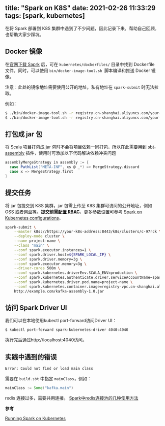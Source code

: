 title: "Spark on K8S"
date: 2021-02-26 11:33:29
tags: [spark, kubernetes]
---

在将 Spark 部署到 K8S 集群中遇到了不少问题，因此记录下来，帮助自己回顾，也帮助大家少踩坑。

<!-- more -->

## Docker 镜像

在[官网下载 Saprk](https://spark.apache.org/downloads.html) 后，可在 ` kubernetes/dockerfiles/ ` 目录中找到 Dockerfile 文件，同时，可以使用 `bin/docker-image-tool.sh `脚本编译和推送 Docker 镜像。

注意：此处的镜像地址需要使用公开的地址，私有地址在 `spark-submit` 时无法拉取。

例如：

```bash
$ ./bin/docker-image-tool.sh -r registry.cn-shanghai.aliyuncs.com/your-repository -t my-tag build
$ ./bin/docker-image-tool.sh -r registry.cn-shanghai.aliyuncs.com/your-repository -t my-tag push
```

## 打包成 jar 包

将 Scala 项目打包成 jar 包时不会将项目依赖一同打包，所以在此需要用到 [sbt-assembly](https://github.com/sbt/sbt-assembly) 插件，使用时可添加以下代码解决依赖冲突问题

```scala
assemblyMergeStrategy in assembly := {
  case PathList("META-INF", xs @ _*) => MergeStrategy.discard
  case x => MergeStrategy.first
}
```


## 提交任务

将 jar 包提交到 K8S 集群，jar 包需上传至 K8S 集群可访问的公开地址，例如 OSS 或者网盘等。**提交前需[配置 RBAC](https://spark.apache.org/docs/latest/running-on-kubernetes.html#rbac)**，更多参数设置可参考 [Spark on Kubernetes configurations](https://spark.apache.org/docs/latest/running-on-kubernetes.html#configuration)。

```bash
spark-submit \
    --master k8s://https://your-k8s-address:8443/k8s/clusters/c-97rck \
    --deploy-mode cluster \
    --name project-name \
    --class "main" \
    --conf spark.executor.instances=1 \
    --conf spark.driver.host=${SPARK_LOCAL_IP} \
    --conf spark.driver.memory=3g \
    --conf spark.executor.memory=3g \
    --driver-cores 500m \
    --conf spark.kubernetes.driverEnv.SCALA_ENV=production \
    --conf spark.kubernetes.authenticate.driver.serviceAccountName=spark \
    --conf spark.kubernetes.driver.pod.name=project-name \
    --conf spark.kubernetes.container.image=registry-vpc.cn-shanghai.aliyuncs.com/your-repository/spark:2.3.0 \
    http://example.com/kafka-assembly-1.0.jar
```

## 访问 Spark Driver UI

我们可以在本地使用kubectl port-forward访问Driver UI：

```bash
$ kubectl port-forward spark-kubernetes-driver 4040:4040
```
执行完后通过http://localhost:4040访问。

## 实践中遇到的错误

```bash
Error: Could not find or load main class
```

需要在 `build.sbt` 中指定 `mainClass`，例如：

```scala
mainClass := Some("kafka.main")
```

redis 连接过多，需要共用连接。
[Spark中redis连接池的几种使用方法](http://mufool.com/2017/07/04/spark-redis/)

**参考**

[Running Spark on Kubernetes](https://spark.apache.org/docs/latest/running-on-kubernetes.html)